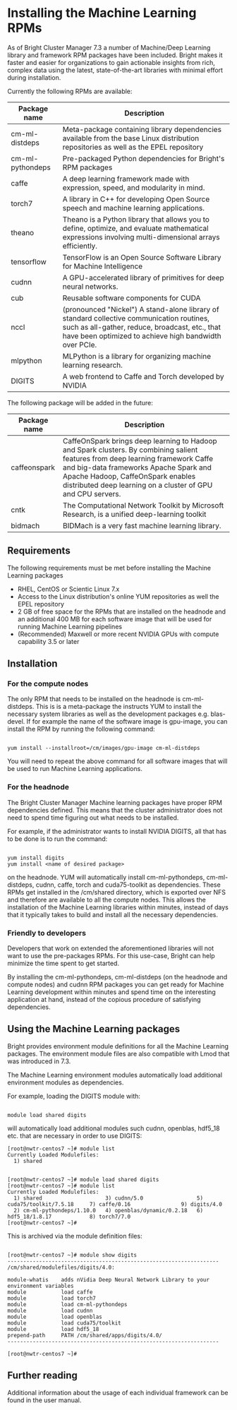 # Installing the Machine Learning RPMs


As of Bright Cluster Manager 7.3 a number of Machine/Deep Learning library and framework RPM packages have been included.  Bright makes it faster and easier for organizations to gain actionable insights from rich, complex data using the latest, state-of-the-art libraries with minimal effort during installation.

Currently the following RPMs are available:

Package name | Description
------------ | -------------
cm-ml-distdeps | Meta-package containing library dependencies available from the base Linux distribution repositories as well as the EPEL repository
cm-ml-pythondeps | Pre-packaged Python dependencies for Bright's RPM packages
caffe | A deep learning framework made with expression, speed, and modularity in mind.
torch7 | A library in C++ for developing Open Source speech and machine learning applications. 
theano | Theano is a Python library that allows you to define, optimize, and evaluate mathematical expressions involving multi-dimensional arrays efficiently. 
tensorflow | TensorFlow is an Open Source Software Library for Machine Intelligence
cudnn | A GPU-accelerated library of primitives for deep neural networks.
cub |  Reusable software components for CUDA
nccl | (pronounced "Nickel") A stand-alone library of standard collective communication routines, such as all-gather, reduce, broadcast, etc., that have been optimized to achieve high bandwidth over PCIe. 
mlpython | MLPython is a library for organizing machine learning research.
DIGITS | A web frontend to Caffe and Torch developed by NVIDIA

The following package will be added in the future:

Package name | Description
------------ | -------------
caffeonspark | CaffeOnSpark brings deep learning to Hadoop and Spark clusters. By combining salient features from deep learning framework Caffe and big-data frameworks Apache Spark and Apache Hadoop, CaffeOnSpark enables distributed deep learning on a cluster of GPU and CPU servers.
cntk | The Computational Network Toolkit by Microsoft Research, is a unified deep-learning toolkit 
bidmach | BIDMach is a very fast machine learning library.

## Requirements

The following requirements must be met before installing the Machine Learning packages

* RHEL, CentOS or Scientic Linux 7.x
* Access to the Linux distribution's online YUM repositories as well the EPEL repository
* 2 GB of free space for the RPMs that are installed on the headnode and an additional 400 MB for each software image that will be used for running Machine Learning pipelines
* (Recommended) Maxwell or more recent NVIDIA GPUs with compute capability 3.5 or later

## Installation

### For the compute nodes

The only RPM that needs to be installed on the headnode is cm-ml-distdeps. This is is a meta-package the instructs YUM to install the necessary system libraries as well as the development packages e.g. blas-devel. If for example the name of the software image is gpu-image, you can install the RPM by running the following command:

```

yum install --installroot=/cm/images/gpu-image cm-ml-distdeps

```

You will need to repeat the above command for all software images that will be used to run Machine Learning applications.

### For the headnode

The Bright Cluster Manager Machine learning packages have proper RPM dependencies defined. This means that the cluster administrator does not need to spend time figuring out what needs to be installed.

For example, if the administrator wants to install NVIDIA DIGITS, all that has to be done is to run the command:

```

yum install digits
yum install <name of desired package>

```

on the headnode. YUM will automatically install cm-ml-pythondeps, cm-ml-distdeps, cudnn, caffe, torch and cuda75-toolkit as dependencies. These RPMs get installed in the /cm/shared directory, which is exported over NFS and therefore are available to all the compute nodes. This allows the installation of the Machine Learning libraries within minutes, instead of days that it typically takes to build and install all the necessary dependencies.

### Friendly to developers

Developers that work on extended the aforementioned libraries will not want to use the pre-packages RPMs. For this use-case, Bright can help minimize the time spent to get started.

By installing the cm-ml-pythondeps, cm-ml-distdeps (on the headnode and compute nodes) and cudnn RPM packages you can get ready for Machine Learning development within minutes and spend time on the interesting application at hand, instead of the copious procedure of satisfying dependencies.

## Using the Machine Learning packages


Bright provides environment module definitions for all the Machine Learning packages. The environment module files are also compatible with Lmod that was introduced in 7.3.

The Machine Learning environment modules automatically load additional environment modules as dependencies.

For example, loading the DIGITS module with:

```

module load shared digits

```

will automatically load additional modules such cudnn, openblas, hdf5_18 etc. that are necessary in order to use DIGITS:


```
[root@nwtr-centos7 ~]# module list
Currently Loaded Modulefiles:
  1) shared

```

```

[root@nwtr-centos7 ~]# module load shared digits
[root@nwtr-centos7 ~]# module list
Currently Loaded Modulefiles:
  1) shared                    3) cudnn/5.0                 5) cuda75/toolkit/7.5.18     7) caffe/0.16                9) digits/4.0
  2) cm-ml-pythondeps/1.10.0   4) openblas/dynamic/0.2.18   6) hdf5_18/1.8.17            8) torch7/7.0
[root@nwtr-centos7 ~]#

```

This is archived via the module definition files:

```

[root@nwtr-centos7 ~]# module show digits
-------------------------------------------------------------------
/cm/shared/modulefiles/digits/4.0:

module-whatis    adds nVidia Deep Neural Network Library to your environment variables
module           load caffe
module           load torch7
module           load cm-ml-pythondeps
module           load cudnn
module           load openblas
module           load cuda75/toolkit
module           load hdf5_18
prepend-path     PATH /cm/shared/apps/digits/4.0/
-------------------------------------------------------------------

[root@nwtr-centos7 ~]#

```

## Further reading

Additional information about the usage of each individual framework can be found in the user manual.




